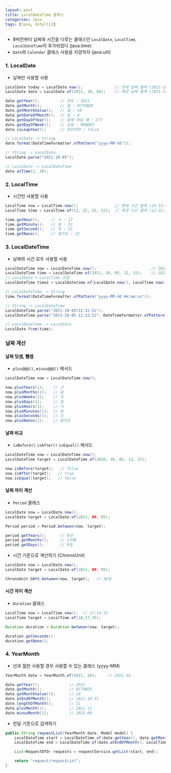```yaml
---
layout: post
title: LocalDateTime 클래스
categories: Java
tags: [Java, IntelliJ]
---
```


- 8버전부터 날짜와 시간을 다루는 클래스인 `LocalDate`, `LocalTime`, `LocalDateTime`이 추가되었다 (java.time)
- `Date`와 `Calendar` 클래스 사용을 지양하자 (java.util)

### 1. LocalDate
- 날짜만 사용할 사용

```java
LocalDate today = LocalDate.now();              // 현재 날짜 출력 (2021-10-05)
LocalDate date = LocalDate.of(2021, 10, 04);    // 특정 날짜 출력 (2021-10-04)

date.getYear();         // 연도 : 2021
date.getMonth();        // 월 : OCTOBER
date.getMonthValue();   // 월 : 10
date.getDateOfMonth();  // 일 : 4
date.getDayOfYear();    // 올해 며칠 쨰 : 277
date.getDayOfWeek();    // 요일 : MONDAY
date.isLeapYear();      // 운년여부 : false

// LocalDate -> String
date.format(DateTimeFormatter.ofPattern("yyyy-MM-dd"));

// String -> LocalDate
LocalDate.parse("2021-10-05");

// LocalDate -> LocalDateTime
date.atTime(2, 30);
```


### 2. LocalTime
- 시간만 사용할 사용

```java
LocalTime now = LocalTime.now();                // 현재 시간 출력 (15:13:41)
LocalTime time = LocalTime.of(12, 32, 52, 22);  // 특정 시간 출력 (12:32:52.0000022)

time.getHour();     // 시 : 12
time.getMinute();   // 분 : 32
time.getSecond();   // 초 : 52
time.getNano();     // 밀리초 : 22

```


### 3. LocalDateTime
- 날짜와 시간 모두 사용할 사용

```java
LocalDateTime now = LocalDateTime.now();                        // 2021-10-05T15:13:41
LocalDateTime time = LocalDateTime.of(2021, 10, 05, 12, 32);    // 2021-10-05T12:32:00
// LocalDate + LocalTime 조합
LocalDateTime time2 = LocalDatetime.of(LocalDate.now(), LocalTime.now());

// LocalDateTime -> String
time.format(DateTimeFormatter.ofPattern("yyyy-MM-dd HH:mm:ss"));

// String -> LocalDateTime
LocalDateTime.parse("2021-10-05T12:32:52");
LocalDateTime.parse("2021-10-05 12:32:52", DateTimeFormatter.ofPattern("yyyy-MM-dd HH:mm:ss"));

// LocalDateTime -> LocalDate
LocalDate.from(time);
```

### 날짜 계산
#### 날짜 덧셈, 뺄셈
- `plus@@@()`, `minus@@@()` 메서드
  
```java
LocalDateTime now = LocalDateTime.now();

now.plusYears(1);    // 년
now.plusMonths(1);   // 달
now.plusWeeks(1);    // 주
now.plusDays(1);     // 일
now.plusHours(1);    // 시
now.plusMinutes(1);  // 분
now.plusSeconds(1);  // 초
now.plusNanos(1);    // 밀리초
```

#### 날짜 비교
- `isBefore()` `isAfter()` `isEqual()` 메서드
  
```java
LocalDateTime now = LocalDateTime.now();
LocalDateTime target = LocalDateTime.of(2020, 10, 05, 12, 32);

now.isBefore(target);   // false
now.isAfter(target);   // true
now.isEqual(target);   // false
```

#### 날짜 차이 계산
- `Period` 클래스

```java
LocalDate now = LocalDate.now();
LocalDate target = LocalDate.of(2021, 09, 05);

Period period = Period.between(now, target);

period.getYears();      // 0년
period.getMonths();     // 1개월
period.getDays();       // 0일
```

- 시간 기준으로 계산하기 (ChronoUnit)

```java
LocalDate now = LocalDate.now();
LocalDate target = LocalDate.of(2021, 09, 05);

ChronoUnit.DAYS.between(now, target);   // 30일
```

#### 시간 차이 계산
- `Duration` 클래스

```java
LocalTime now = LocalTime.now();  // 17:14:55
LocalTime target = LocalTime.of(18,17,35);

Duration duration = Duration.between(now, target);

duration.getSeconds();      
duration.getNano();
```

### 4. YearMonth
- 년과 월만 사용할 경우 사용할 수 있는 클래스 (yyyy-MM)
  
```java
YearMonth date = YearMonth.of(2021, 10);     // 2021-10

date.getYear();             // 2021
date.getMonth();            // OCTOBER
date.getMonthValue());      // 10
date.atEndOfMonth();        // 2021-10-31
date.lengthOfMonth();       // 31
date.plusMonth(1);          // 2021-11
date.minusMonth(1);         // 2021-09
```

- 한달 기준으로 검색하기

```java
public String requestList(YearMonth date, Model model) {
    LocalDateTime start = LocalDateTime.of(date.getYear(), date.getMonth(), 1, 0, 0);
    LocalDateTime end = LocalDateTime.of(date.atEndOfMonth(), LocalTime.of(23, 59, 59));

    List<RequestDTO> requests = requestService.getList(start, end);

    return "request/requestList";
}
```